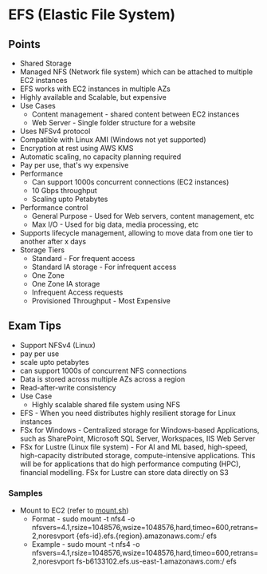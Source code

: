 # EFS (Elastic File System)

## Points

- Shared Storage
- Managed NFS (Network file system) which can be attached to multiple EC2 instances
- EFS works with EC2 instances in multiple AZs
- Highly available and Scalable, but expensive
- Use Cases
  - Content management - shared content between EC2 instances
  - Web Server - Single folder structure for a website
- Uses NFSv4 protocol
- Compatible with Linux AMI (Windows not yet supported)
- Encryption at rest using AWS KMS
- Automatic scaling, no capacity planning required
- Pay per use, that's wy expensive
- Performance
  - Can support 1000s concurrent connections (EC2 instances)
  - 10 Gbps throughput
  - Scaling upto Petabytes
- Performance control
  - General Purpose - Used for Web servers, content management, etc
  - Max I/O - Used for big data, media processing, etc
- Supports lifecycle management, allowing to move data from one tier to another after x days
- Storage Tiers
  - Standard - For frequent access
  - Standard IA storage - For infrequent access
  - One Zone
  - One Zone IA storage
  - Infrequent Access requests
  - Provisioned Throughput - Most Expensive

## Exam Tips

- Support NFSv4 (Linux)
- pay per use
- scale upto petabytes
- can support 1000s of concurrent NFS connections
- Data is stored across multiple AZs across a region
- Read-after-write consistency
- Use Case
  - Highly scalable shared file system using NFS
- EFS - When you need distributes highly resilient storage for Linux instances
- FSx for Windows - Centralized storage for Windows-based Applications, such as SharePoint, Microsoft SQL Server, Workspaces, IIS Web Server
- FSx for Lustre (Linux file system) - For AI and ML based, high-speed, high-capacity distributed storage, compute-intensive applications. This will be for applications that do high performance computing (HPC), financial modelling. FSx for Lustre can store data directly on S3

### Samples

- Mount to EC2 (refer to [mount.sh](./mount.sh))
  - Format - sudo mount -t nfs4 -o nfsvers=4.1,rsize=1048576,wsize=1048576,hard,timeo=600,retrans=2,noresvport {efs-id}.efs.{region}.amazonaws.com:/ efs
  - Example - sudo mount -t nfs4 -o nfsvers=4.1,rsize=1048576,wsize=1048576,hard,timeo=600,retrans=2,noresvport fs-b6133102.efs.us-east-1.amazonaws.com:/ efs